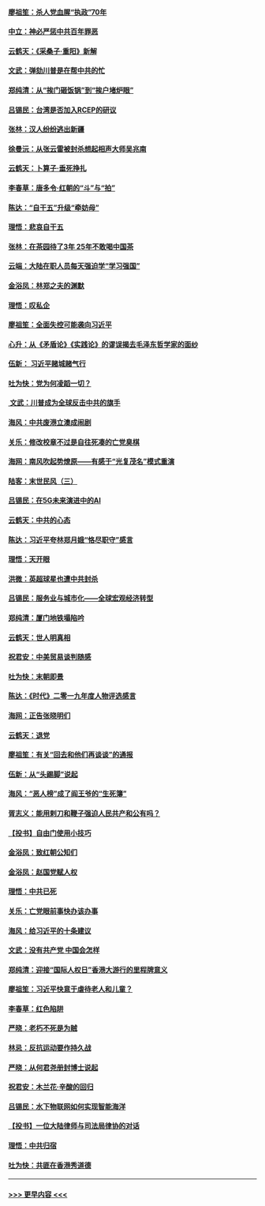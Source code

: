 #### [廖祖笙：杀人党血腥“执政”70年](../pages/nsc993/n11745144.md?t=12271133) 
#### [中立：神必严惩中共百年罪恶](../pages/nsc993/n11744970.md?t=12271133) 
#### [云鹤天：《采桑子‧重阳》新解](../pages/nsc993/n11744948.md?t=12271133) 
#### [文武：弹劾川普是在帮中共的忙](../pages/nsc993/n11744758.md?t=12271133) 
#### [郑纯清：从“挨门砸饭锅”到“挨户堵炉眼”](../pages/nsc993/n11744745.md?t=12271133) 
#### [吕锡民：台湾是否加入RCEP的研议](../pages/nsc993/n11744701.md?t=12271133) 
#### [张林：汉人纷纷逃出新疆](../pages/nsc993/n11743530.md?t=12271133) 
#### [徐曼沅：从张云雷被封杀想起相声大师吴兆南](../pages/nsc993/n11741816.md?t=12271133) 
#### [云鹤天：卜算子‧垂死挣扎](../pages/nsc993/n11739956.md?t=12271133) 
#### [李春草：唐多令‧红朝的“斗”与“拍”](../pages/nsc993/n11739830.md?t=12271133) 
#### [陈达：“自干五”升级“牵妨母”](../pages/nsc993/n11739724.md?t=12271133) 
#### [理悟：悲哀自干五](../pages/nsc993/n11739547.md?t=12271133) 
#### [张林：在茶园待了3年 25年不敢喝中国茶](../pages/nsc993/n11739240.md?t=12271133) 
#### [云端：大陆在职人员每天强迫学“学习强国”](../pages/nsc993/n11738735.md?t=12271133) 
#### [金浴凤：林郑之夫的渊默](../pages/nsc993/n11737735.md?t=12271133) 
#### [理悟：叹私企](../pages/nsc993/n11737715.md?t=12271133) 
#### [廖祖笙：全面失控可能袭向习近平](../pages/nsc993/n11737704.md?t=12271133) 
#### [心升：从《矛盾论》《实践论》的谬误揭去毛泽东哲学家的面纱](../pages/nsc993/n11736962.md?t=12271133) 
#### [伍新： 习近平赌城赌气行](../pages/nsc993/n11736929.md?t=12271133) 
#### [吐为快：党为何凌蹈一切？](../pages/nsc993/n11736915.md?t=12271133) 
#### [ 文武：川普成为全球反击中共的旗手](../pages/nsc993/n11736882.md?t=12271133) 
#### [海风：中共废港立澳成闹剧](../pages/nsc993/n11735857.md?t=12271133) 
#### [关乐：修改校章不过是自往死凑的亡党臭棋](../pages/nsc993/n11735097.md?t=12271133) 
#### [海网：南风吹起势燎原——有感于“光复茂名”模式重演](../pages/nsc993/n11732308.md?t=12271133) 
#### [陆客：末世民风（三）](../pages/nsc993/n11732211.md?t=12271133) 
#### [吕锡民：在5G未来演进中的AI](../pages/nsc993/n11730010.md?t=12271133) 
#### [云鹤天：中共的心态](../pages/nsc993/n11729906.md?t=12271133) 
#### [陈达：习近平夸林郑月娥“恪尽职守”感言](../pages/nsc993/n11729881.md?t=12271133) 
#### [理悟：天开眼](../pages/nsc993/n11729699.md?t=12271133) 
#### [洪微：英超球星也遭中共封杀](../pages/nsc993/n11727243.md?t=12271133) 
#### [吕锡民：服务业与城市化——全球宏观经济转型](../pages/nsc993/n11725845.md?t=12271133) 
#### [郑纯清：厦门地铁塌陷吟](../pages/nsc993/n11725813.md?t=12271133) 
#### [云鹤天：世人明真相](../pages/nsc993/n11725621.md?t=12271133) 
#### [祝君安：中美贸易谈判随感](../pages/nsc993/n11725609.md?t=12271133) 
#### [吐为快：末朝即景](../pages/nsc993/n11723365.md?t=12271133) 
#### [陈达：《时代》二零一九年度人物评选感言](../pages/nsc993/n11723337.md?t=12271133) 
#### [海网：正告张晓明们](../pages/nsc993/n11723228.md?t=12271133) 
#### [云鹤天：退党](../pages/nsc993/n11723056.md?t=12271133) 
#### [廖祖笙：有关“回去和他们再谈谈”的通报](../pages/nsc993/n11722442.md?t=12271133) 
#### [伍新：从“头踢脚”说起](../pages/nsc993/n11722429.md?t=12271133) 
#### [海风：“恶人榜”成了阎王爷的“生死簿”](../pages/nsc993/n11722272.md?t=12271133) 
#### [胥志义：能用剌刀和鞭子强迫人民共产和公有吗？](../pages/nsc993/n11720569.md?t=12271133) 
#### [【投书】自由门使用小技巧](../pages/nsc993/n11720180.md?t=12271133) 
#### [金浴凤：致红朝公知们](../pages/nsc993/n11720563.md?t=12271133) 
#### [金浴凤：赵国党赋人权](../pages/nsc993/n11720533.md?t=12271133) 
#### [理悟：中共已死](../pages/nsc993/n11720233.md?t=12271133) 
#### [关乐：亡党眼前事快办该办事](../pages/nsc993/n11719160.md?t=12271133) 
#### [海风：给习近平的十条建议](../pages/nsc993/n11717616.md?t=12271133) 
#### [文武：没有共产党 中国会怎样](../pages/nsc993/n11717584.md?t=12271133) 
#### [郑纯清：迎接“国际人权日”香港大游行的里程牌意义](../pages/nsc993/n11717417.md?t=12271133) 
#### [廖祖笙：习近平快意于虐待老人和儿童？](../pages/nsc993/n11715313.md?t=12271133) 
#### [李春草：红色陷阱](../pages/nsc993/n11715029.md?t=12271133) 
#### [严晓：老朽不死是为贼](../pages/nsc993/n11712910.md?t=12271133) 
#### [林忌：反抗运动要作持久战](../pages/nsc993/n11712623.md?t=12271133) 
#### [严晓：从何君尧册封博士说起](../pages/nsc993/n11712465.md?t=12271133) 
#### [祝君安：木兰花·辛酸的回归](../pages/nsc993/n11712381.md?t=12271133) 
#### [吕锡民：水下物联网如何实现智能海洋](../pages/nsc993/n11711158.md?t=12271133) 
#### [【投书】一位大陆律师与司法局律协的对话](../pages/nsc993/n11709675.md?t=12271133) 
#### [理悟：中共归宿](../pages/nsc993/n11710059.md?t=12271133) 
#### [吐为快：共匪在香港秀道德](../pages/nsc993/n11709979.md?t=12271133) 

----
#### [ >>> 更早内容 <<< ](../indexes/nsc993-earlier.md)
